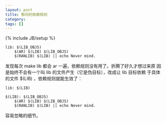 ```yaml
---
layout: post
title: 郁闷的依赖规则
category:
tags: []
---
```

{% include JB/setup %}

    lib: $(LIB_OBJS)
    	$(AR) $(LIB) $(LIB_OBJS)
    	$(RANLIB) $(LIB) || echo Never mind.

发现每次 make lib 都会 ar 一遍，依赖规则没有用了。折腾了好久才想过来原
因是始终不会有一个叫 lib 的文件产生（它是伪目标），改成让 lib 目标依赖
于具体的文件 $(LIB) ，依赖规则就能生效了：

    lib: $(LIB)

    $(LIB): $(LIB_OBJS)
    	$(AR) $(LIB) $(LIB_OBJS)
    	$(RANLIB) $(LIB) || echo Never mind.

容易忽略的细节。
